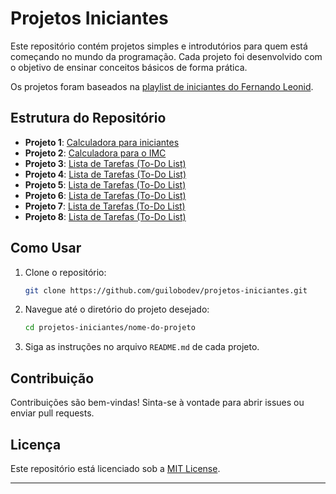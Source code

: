 # Projetos Iniciantes

Este repositório contém projetos simples e introdutórios para quem está começando no mundo da programação. Cada projeto foi desenvolvido com o objetivo de ensinar conceitos básicos de forma prática.

Os projetos foram baseados na [playlist de iniciantes do Fernando Leonid](https://www.youtube.com/playlist?list=PLDgemkIT111AzoS1rB61sgMJbsEA4pyD2).

## Estrutura do Repositório

- **Projeto 1**: [Calculadora para iniciantes](./calculadora/)
- **Projeto 2**: [Calculadora para o IMC](./calculadora-imc/)
- **Projeto 3**: [Lista de Tarefas (To-Do List)](./Drum-kit/)
- **Projeto 4**: [Lista de Tarefas (To-Do List)](./lampada/)
- **Projeto 5**: [Lista de Tarefas (To-Do List)](./lampada/)
- **Projeto 6**: [Lista de Tarefas (To-Do List)](./semaforo/)
- **Projeto 7**: [Lista de Tarefas (To-Do List)](./slidesShow/)
- **Projeto 8**: [Lista de Tarefas (To-Do List)](./todo-list/)

## Como Usar

1. Clone o repositório:
    ```bash
    git clone https://github.com/guilobodev/projetos-iniciantes.git
    ```
2. Navegue até o diretório do projeto desejado:
    ```bash
    cd projetos-iniciantes/nome-do-projeto
    ```
3. Siga as instruções no arquivo `README.md` de cada projeto.

## Contribuição

Contribuições são bem-vindas! Sinta-se à vontade para abrir issues ou enviar pull requests.

## Licença

Este repositório está licenciado sob a [MIT License](LICENSE).

---
